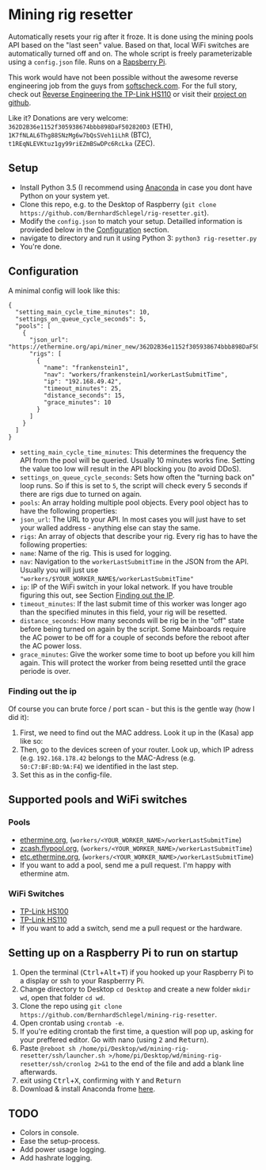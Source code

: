# Mining rig resetter

Automatically resets your rig after it froze. It is done using the mining pools
API based on the "last seen" value. Based on that, local WiFi switches are
automatically turned off and on. The whole script is freely parameterizable
using a `config.json` file. Runs on a [Rapsberry Pi](http://amzn.to/2tDxQ1x).

This work would have not been possible without the awesome reverse engineering job
from the guys from [softscheck.com](https://www.softscheck.com/en/reverse-engineering-tp-link-hs110/).
For the full story, check out [Reverse Engineering the TP-Link HS110](https://www.softscheck.com/en/reverse-engineering-tp-link-hs110/) or visit
their [project on  github](https://github.com/softScheck/tplink-smartplug).

Like it? Donations are very welcome: `362D2B36e1152f305938674bbb898DaF502820D3` (ETH), `1K7fNLAL6Thg88SNzMg6w7bQsSVeh1iLhR` (BTC), `t1REqNLEVKtuz1gy99riEZmBSwDPc6RcLka` (ZEC).

## Setup

- Install Python 3.5 (I recommend using [Anaconda](https://www.continuum.io/downloads) in case you dont have Python on your
  system yet.
- Clone this repo, e.g. to the Desktop of Raspberry (`git clone https://github.com/BernhardSchlegel/rig-resetter.git`).
- Modify the `config.json` to match your setup. Detailled information is provieded
  below in the [Configuration](#Configuration) section.
- navigate to directory and run it using Python 3: `python3 rig-resetter.py`
- You're done.

## Configuration

A minimal config will look like this:

    {
      "setting_main_cycle_time_minutes": 10,
      "settings_on_queue_cycle_seconds": 5,
      "pools": [
        {
          "json_url": "https://ethermine.org/api/miner_new/362D2B36e1152f305938674bbb898DaF502820D3",
          "rigs": [
            {
              "name": "frankenstein1",
              "nav": "workers/frankenstein1/workerLastSubmitTime",
              "ip": "192.168.49.42",
              "timeout_minutes": 25,
              "distance_seconds": 15,
              "grace_minutes": 10
            }
          ]
        }
      ]
    }

- `setting_main_cycle_time_minutes`: This determines the frequency the API from
  the pool will be queried. Usually 10 minutes works fine. Setting the value too
  low will result in the API blocking you (to avoid DDoS).
- `settings_on_queue_cycle_seconds`: Sets how often the "turning back on" loop
  runs. So if this is set to `5`, the script will check every 5 seconds if there
  are rigs due to turned on again.
- `pools`: An array holding multiple pool objects. Every pool object has to have
   the following properties:
- `json_url`: The URL to your API. In most cases you will just have to set your
   walled address - anything else can stay the same.
- `rigs`: An array of objects that describe your rig. Every rig has to have the
   following properties:
- `name`: Name of the rig. This is used for logging.
- `nav`: Navigation to the `workerLastSubmitTime` in the JSON from the API.
   Usually you will just use `"workers/$YOUR_WORKER_NAME$/workerLastSubmitTime"`
- `ip`: IP of the WiFi switch in your lokal network. If you have trouble figuring
   this out, see Section [Finding out the IP](#finding-out-the-ip).
- `timeout_minutes`: If the last submit time of this worker was longer ago than
   the specified minutes in this field, your rig will be resetted.
- `distance_seconds`: How many seconds will be rig be in the "off" state before
   being turned on again by the script. Some Mainboards require the AC power to
   be off for a couple of seconds before the reboot after the AC power loss.
- `grace_minutes`: Give the worker some time to boot up before you kill him again.
   This will protect the worker from being resetted until the grace periode is over.


### Finding out the ip

Of course you can brute force / port scan - but this is the gentle way (how I did it):

1. First, we need to find out the MAC address. Look it up in the (Kasa) app like so:
1. Then, go to the devices screen of your router. Look up, which IP adress (e.g.
   `192.168.178.42` belongs to the MAC-Adress (e.g. `50:C7:BF:BD:9A:F4`) we
   identified in the last step.
1. Set this as <IP> in the config-file.


## Supported pools and WiFi switches

### Pools

- [ethermine.org](https://ethermine.org/), (`workers/<YOUR_WORKER_NAME>/workerLastSubmitTime`)
- [zcash.flypool.org](http://zcash.flypool.org/), (`workers/<YOUR_WORKER_NAME>/workerLastSubmitTime`)
- [etc.ethermine.org](https://etc.ethermine.org/), (`workers/<YOUR_WORKER_NAME>/workerLastSubmitTime`)
- If you want to add a pool, send me a pull request. I'm happy with ethermine atm.

### WiFi Switches

- [TP-Link HS100](http://amzn.to/2tGy4sN)
- [TP-Link HS110](http://amzn.to/2utluf2)
- If you want to add a switch, send me a pull request or the hardware.

## Setting up on a Raspberry Pi to run on startup

1. Open the terminal (<kbd>Ctrl</kbd>+<kbd>Alt</kbd>+<kbd>T</kbd>) if you hooked up your Raspberry Pi to a display or ssh to your Raspberrry Pi.
1. Change directory to Desktop `cd Desktop` and create a new folder `mkdir wd`, open that folder `cd wd`.
1. Clone the repo using `git clone https://github.com/BernhardSchlegel/mining-rig-resetter`.
1. Open crontab using `crontab -e`.
1. If you're editing crontab the first time, a question will pop up, asking for your preffered editor. Go with nano (using <kbd>2</kbd> and <kbd>Return</kbd>).
1. Paste `@reboot sh /home/pi/Desktop/wd/mining-rig-resetter/ssh/launcher.sh >/home/pi/Desktop/wd/mining-rig-resetter/ssh/cronlog 2>&1` to the end of the file and add a blank line afterwards.
1. exit using <kbd>Ctrl</kbd>+<kbd>X</kbd>, confirming with <kbd>Y</kbd> and <kbd>Return</kbd>
1. Download & install Anaconda frome [here](https://repo.continuum.io/archive/Anaconda3-4.2.0-Linux-x86_64.sh). 

## TODO

- Colors in console.
- Ease the setup-process.
- Add power usage logging.
- Add hashrate logging.
